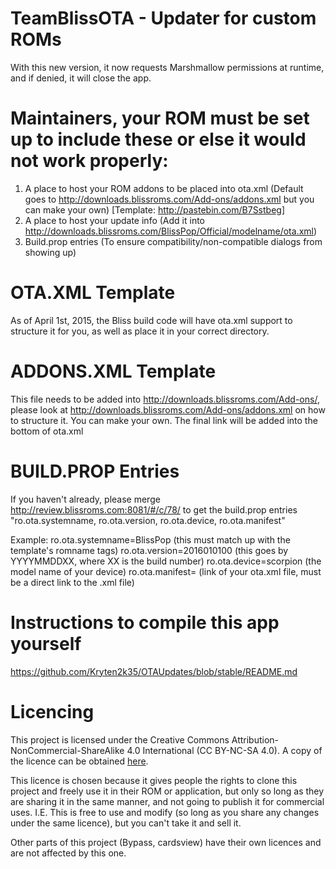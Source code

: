 # TeamBlissOTA - Updater for custom ROMs

With this new version, it now requests Marshmallow permissions at runtime, and if denied, it will close the app.


# Maintainers, your ROM must be set up to include these or else it would not work properly:

1. A place to host your ROM addons to be placed into ota.xml (Default goes to http://downloads.blissroms.com/Add-ons/addons.xml but you can make your own) [Template: http://pastebin.com/B7Sstbeg]
3. A place to host your update info (Add it into http://downloads.blissroms.com/BlissPop/Official/modelname/ota.xml)
3. Build.prop entries (To ensure compatibility/non-compatible dialogs from showing up)

# OTA.XML Template

As of April 1st, 2015, the Bliss build code will have ota.xml support to structure it for you, as well as place it in your correct directory.

# ADDONS.XML Template

This file needs to be added into http://downloads.blissroms.com/Add-ons/, please look at http://downloads.blissroms.com/Add-ons/addons.xml on how to structure it. You can make your own. The final link will be added into the bottom of ota.xml

# BUILD.PROP Entries

If you haven't already, please merge http://review.blissroms.com:8081/#/c/78/ to get the build.prop entries "ro.ota.systemname, ro.ota.version, ro.ota.device, ro.ota.manifest"

Example:
ro.ota.systemname=BlissPop     (this must match up with the template's romname tags)
ro.ota.version=2016010100      (this goes by YYYYMMDDXX, where XX is the build number)
ro.ota.device=scorpion         (the model name of your device)
ro.ota.manifest=               (link of your ota.xml file, must be a direct link to the .xml file)


# Instructions to compile this app yourself

https://github.com/Kryten2k35/OTAUpdates/blob/stable/README.md

# Licencing

This project is licensed under the Creative Commons Attribution-NonCommercial-ShareAlike 4.0 International (CC BY-NC-SA 4.0). A copy of the licence can be obtained [here](http://creativecommons.org/licenses/by-nc-sa/4.0/legalcode).

This licence is chosen because it gives people the rights to clone this project and freely use it in their ROM or application, but only so long as they are sharing it in the same manner, and not going to publish it for commercial uses. I.E. This is free to use and modify (so long as you share any changes under the same licence), but you can't take it and sell it.

Other parts of this project (Bypass, cardsview) have their own licences and are not affected by this one.
